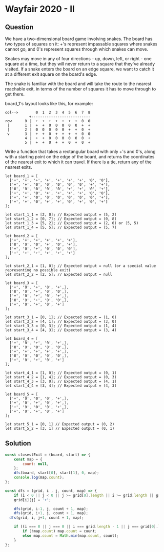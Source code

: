 # Wayfair 2020 - II

## Question

We have a two-dimensional board game involving snakes.  The board has two types of squares on it: +'s represent impassable squares where snakes cannot go, and 0's represent squares through which snakes can move.

Snakes may move in any of four directions - up, down, left, or right - one square at a time, but they will never return to a square that they've already visited.  If a snake enters the board on an edge square, we want to catch it at a different exit square on the board's edge.

The snake is familiar with the board and will take the route to the nearest reachable exit, in terms of the number of squares it has to move through to get there.

board_1's layout looks like this, for example:

    col-->        0  1  2  3  4  5  6  7  8
               +---------------------------
    row      0 |  +  +  +  +  +  +  +  0  0
     |       1 |  +  +  0  0  0  0  0  +  +
     |       2 |  0  0  0  0  0  +  +  0  +
     v       3 |  +  +  0  +  +  +  +  0  0
             4 |  +  +  0  0  0  0  0  0  +
             5 |  +  +  0  +  +  0  +  0  +

Write a function that takes a rectangular board with only +'s and 0's, along with a starting point on the edge of the board, and returns the coordinates of the nearest exit to which it can travel. If there is a tie, return any of the nearest exits.

    let board_1 = [
      ['+', '+', '+', '+', '+', '+', '+', '0', '0'],
      ['+', '+', '0', '0', '0', '0', '0', '+', '+'],
      ['0', '0', '0', '0', '0', '+', '+', '0', '+'],
      ['+', '+', '0', '+', '+', '+', '+', '0', '0'],
      ['+', '+', '0', '0', '0', '0', '0', '0', '+'],
      ['+', '+', '0', '+', '+', '0', '+', '0', '+']
    ];

    let start_1_1 = [2, 0]; // Expected output = (5, 2)
    let start_1_2 = [0, 7]; // Expected output = (0, 8)
    let start_1_3 = [5, 2]; // Expected output = (2, 0) or (5, 5)
    let start_1_4 = [5, 5]; // Expected output = (5, 7)

    let board_2 = [
      ['+', '+', '+', '+', '+', '+'],
      ['0', '0', '0', '+', '0', '+'],
      ['+', '0', '+', '0', '0', '0'],
      ['+', '+', '+', '+', '+', '+']
    ];

    let start_2_1 = [1, 0]; // Expected output = null (or a special value representing no possible exit)
    let start_2_2 = [2, 5]; // Expected output = null

    let board_3 = [
      ['+', '0', '+', '0', '+',],
      ['0', '0', '+', '0', '0',],
      ['+', '0', '+', '0', '+',],
      ['0', '0', '+', '0', '0',],
      ['+', '0', '+', '0', '+']
    ];

    let start_3_1 = [0, 1]; // Expected output = (1, 0)
    let start_3_2 = [4, 1]; // Expected output = (3, 0)
    let start_3_3 = [0, 3]; // Expected output = (1, 4)
    let start_3_4 = [4, 3]; // Expected output = (3, 4)

    let board_4 = [
      ['+', '0', '+', '0', '+',],
      ['0', '0', '0', '0', '0',],
      ['+', '+', '+', '+', '+',],
      ['0', '0', '0', '0', '0',],
      ['+', '0', '+', '0', '+']
    ];

    let start_4_1 = [1, 0]; // Expected output = (0, 1)
    let start_4_2 = [1, 4]; // Expected output = (0, 3)
    let start_4_3 = [3, 0]; // Expected output = (4, 1)
    let start_4_4 = [3, 4]; // Expected output = (4, 3)

    let board_5 = [
      ['+', '0', '0', '0', '+',],
      ['+', '0', '+', '0', '+',],
      ['+', '0', '0', '0', '+',],
      ['+', '0', '+', '0', '+']
    ];

    let start_5_1 = [0, 1] // Expected output = (0, 2)
    let start_5_2 = [3, 1] // Expected output = (0, 1)


## Solution

```js
const closestExit = (board, start) => {
	const map = {
		count: null,
	};
	dfs(board, start[0], start[1], 0, map);
	console.log(map.count);
};

const dfs = (grid, i , j, count, map) => {
	if (i < 0 || j < 0 || j >= grid[0].length || i >= grid.length || grid[i][j] === '+') return;
	grid[i][j] = '+';

	dfs(grid, i-1, j, count + 1, map);
	dfs(grid, i+1, j, count + 1, map);
  dfs(grid, i, j+1, count + 1, map);

	if ((i === 0 || j === 0 || i === grid.length - 1 || j === grid[0].length - 1) && count) {
		if (!map.count) map.count = count;
		else map.count = Math.min(map.count, count);
	}
};
```
